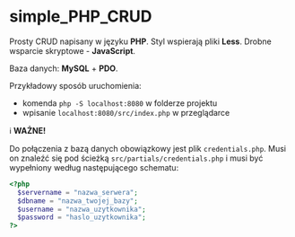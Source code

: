 # simple_PHP_CRUD

Prosty CRUD napisany w języku **PHP**.
Styl wspierają pliki **Less**.
Drobne wsparcie skryptowe - **JavaScript**.

Baza danych: **MySQL** + **PDO**.

Przykładowy sposób uruchomienia:
* komenda `php -S localhost:8080` w folderze projektu
* wpisanie `localhost:8080/src/index.php` w przeglądarce

:information_source: **WAŻNE!**

Do połączenia z bazą danych obowiązkowy jest plik `credentials.php`.
Musi on znaleźć się pod ścieżką `src/partials/credentials.php` i musi
być wypełniony według następującego schematu:

```php
<?php
  $servername = "nazwa_serwera";
  $dbname = "nazwa_twojej_bazy";
  $username = "nazwa_uzytkownika";
  $password = "haslo_uzytkownika";
?>
```
